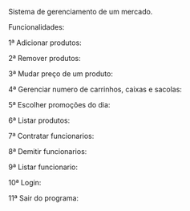 Sistema de gerenciamento de um mercado.

Funcionalidades:

1ª Adicionar produtos:

2ª Remover produtos:

3ª Mudar preço de um produto:

4ª Gerenciar numero de carrinhos, caixas e sacolas:

5ª Escolher promoções do dia:

6ª Listar produtos:

7ª Contratar funcionarios:

8ª Demitir funcionarios:

9ª Listar funcionario:

10ª Login:

11ª Sair do programa:
